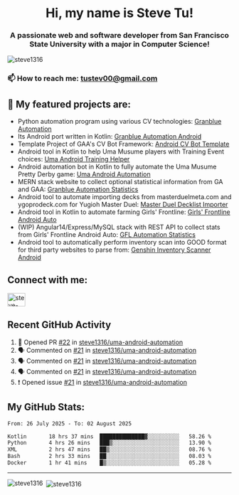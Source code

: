 <h1 align="center">Hi, my name is Steve Tu!</h1>
<h3 align="center">A passionate web and software developer from San Francisco State University with a major in Computer Science!</h3>

<p align="left"> <img src="https://komarev.com/ghpvc/?username=steve1316&label=Profile%20views&color=0e75b6&style=flat" alt="steve1316" /> </p>

### 📫 How to reach me: **tustev00@gmail.com**

## 🔭 My featured projects are:
- Python automation program using various CV technologies: [Granblue Automation](https://github.com/steve1316/granblue-automation-pyautogui)
- Its Android port written in Kotlin: [Granblue Automation Android](https://github.com/steve1316/granblue-automation-android)
- Template Project of GAA's CV Bot Framework: [Android CV Bot Template](https://github.com/steve1316/android-cv-bot-template)
- Android tool in Kotlin to help Uma Musume players with Training Event choices: [Uma Android Training Helper](https://github.com/steve1316/uma-android-training-helper)
- Android automation bot in Kotlin to fully automate the Uma Musume Pretty Derby game: [Uma Android Automation](https://github.com/steve1316/uma-android-automation)
- MERN stack website to collect optional statistical information from GA and GAA: [Granblue Automation Statistics](https://github.com/steve1316/granblue-automation-statistics)
- Android tool to automate importing decks from masterduelmeta.com and ygoprodeck.com for Yugioh Master Duel: [Master Duel Decklist Importer](https://github.com/steve1316/masterduel-android-decklist-importer)
- Android tool in Kotlin to automate farming Girls' Frontline: [Girls' Frontline Android Auto](https://github.com/steve1316/gfl-android-auto)
- (WIP) Angular14/Express/MySQL stack with REST API to collect stats from Girls' Frontline Android Auto: [GFL Automation Statistics](https://github.com/steve1316/gfl-automation-statistics)
- Android tool to automatically perform inventory scan into GOOD format for third party websites to parse from: [Genshin Inventory Scanner Android](https://github.com/steve1316/genshin-inventory-scanner-android)

## Connect with me:

<p align="left">
<a href="https://linkedin.com/in/steve-tu-370ba219b" target="blank"><img align="center" src="https://cdn.jsdelivr.net/npm/simple-icons@3.0.1/icons/linkedin.svg" alt="steve-tu-370ba219b" height="30" width="40" /></a>
</p>

## Recent GitHub Activity

<!--START_SECTION:activity-->
1. 💪 Opened PR [#22](https://github.com/steve1316/uma-android-automation/pull/22) in [steve1316/uma-android-automation](https://github.com/steve1316/uma-android-automation)
2. 🗣 Commented on [#21](https://github.com/steve1316/uma-android-automation/issues/21) in [steve1316/uma-android-automation](https://github.com/steve1316/uma-android-automation)
3. 🗣 Commented on [#21](https://github.com/steve1316/uma-android-automation/issues/21) in [steve1316/uma-android-automation](https://github.com/steve1316/uma-android-automation)
4. 🗣 Commented on [#21](https://github.com/steve1316/uma-android-automation/issues/21) in [steve1316/uma-android-automation](https://github.com/steve1316/uma-android-automation)
5. ❗️ Opened issue [#21](https://github.com/steve1316/uma-android-automation/issues/21) in [steve1316/uma-android-automation](https://github.com/steve1316/uma-android-automation)
<!--END_SECTION:activity-->

## My GitHub Stats:

<!--START_SECTION:waka-->

```txt
From: 26 July 2025 - To: 02 August 2025

Kotlin       18 hrs 37 mins  ██████████████▓░░░░░░░░░░   58.26 %
Python       4 hrs 26 mins   ███▒░░░░░░░░░░░░░░░░░░░░░   13.90 %
XML          2 hrs 47 mins   ██▒░░░░░░░░░░░░░░░░░░░░░░   08.76 %
Bash         2 hrs 33 mins   ██░░░░░░░░░░░░░░░░░░░░░░░   08.03 %
Docker       1 hr 41 mins    █▒░░░░░░░░░░░░░░░░░░░░░░░   05.28 %
```

<!--END_SECTION:waka-->

---

<p><img align="left" src="https://github-readme-stats.vercel.app/api/top-langs?username=steve1316&show_icons=true&locale=en&layout=compact&theme=radical" alt="steve1316" /></p>

<p>&nbsp;<img align="center" src="https://github-readme-stats.vercel.app/api?username=steve1316&show_icons=true&locale=en&count_private=true&theme=radical" alt="steve1316" /></p>

